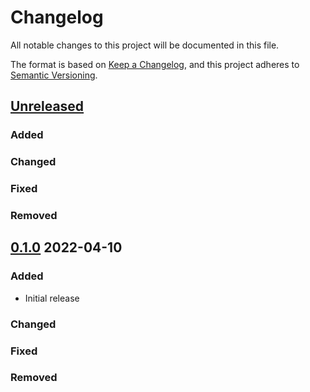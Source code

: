 # Changelog
All notable changes to this project will be documented in this file.

The format is based on [Keep a Changelog](https://keepachangelog.com/en/1.0.0/),
and this project adheres to [Semantic Versioning](https://semver.org/spec/v2.0.0.html).

## [Unreleased]
### Added

### Changed

### Fixed

### Removed

## [0.1.0] 2022-04-10
### Added
* Initial release

### Changed

### Fixed

### Removed

[Unreleased]: https://github.com/rubocop-semver/rubocop-ruby3_1/compare/.v0.1.0...HEAD
[0.1.0]: https://github.com/rubocop-semver/rubocop-ruby3_1/compare/c4cc8fb6374d338e2c328812b4f74c78dfe5cfbd...v0.1.0
